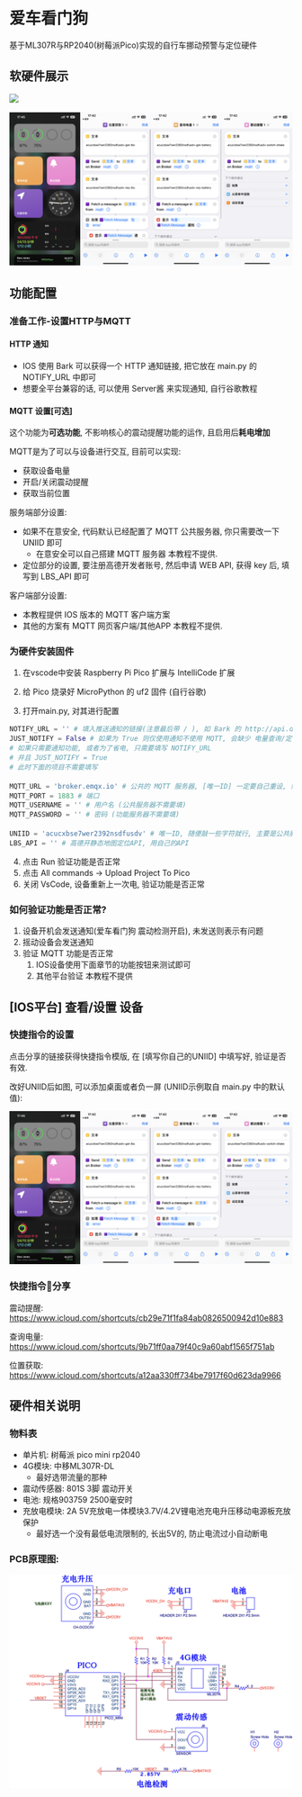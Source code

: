 # 爱车看门狗

基于ML307R与RP2040(树莓派Pico)实现的自行车挪动预警与定位硬件

## 软硬件展示

![](assets/01.png)

![](assets/03.png)

## 功能配置

### 准备工作-设置HTTP与MQTT

#### HTTP 通知

* IOS 使用 Bark 可以获得一个 HTTP 通知链接, 把它放在 main.py 的 NOTIFY_URL 中即可
* 想要全平台兼容的话, 可以使用 Server酱 来实现通知, 自行谷歌教程

#### MQTT 设置[可选]

这个功能为**可选功能**, 不影响核心的震动提醒功能的运作, 且启用后**耗电增加**

MQTT是为了可以与设备进行交互, 目前可以实现:

* 获取设备电量
* 开启/关闭震动提醒
* 获取当前位置

服务端部分设置: 

* 如果不在意安全, 代码默认已经配置了 MQTT 公共服务器, 你只需要改一下 UNIID 即可
  * 在意安全可以自己搭建 MQTT 服务器 本教程不提供.
* 定位部分的设置, 要注册高德开发者账号, 然后申请 WEB API, 获得 key 后, 填写到 LBS_API 即可

客户端部分设置: 

* 本教程提供 IOS 版本的 MQTT 客户端方案
* 其他的方案有 MQTT 网页客户端/其他APP 本教程不提供.

### 为硬件安装固件

1. 在vscode中安装 Raspberry Pi Pico 扩展与 IntelliCode 扩展

2. 给 Pico 烧录好 MicroPython 的 uf2 固件 (自行谷歌)

3. 打开main.py, 对其进行配置

```python
NOTIFY_URL = '' # 填入推送通知的链接(注意最后带 / ), 如 Bark 的 http://api.day.app/TX72mvgBTSoGqy5F/
JUST_NOTIFY = False # 如果为 True 则仅使用通知不使用 MQTT, 会缺少 电量查询/定位/关闭通知 等功能, 但同时节约电量
# 如果只需要通知功能, 或者为了省电, 只需要填写 NOTIFY_URL
# 并且 JUST_NOTIFY = True
# 此时下面的项目不需要填写

MQTT_URL = 'broker.emqx.io' # 公共的 MQTT 服务器, [唯一ID] 一定要自己重设, 或者为了安全可以换用自己的服务器
MQTT_PORT = 1883 # 端口
MQTT_USERNAME = '' # 用户名 (公共服务器不需要填)
MQTT_PASSWORD = '' # 密码 (功能服务器不需要填)

UNIID = 'acucxbse7wer2392nsdfusdv' # 唯一ID, 随便敲一些字符就行, 主要是公共服务器会订阅有冲突问题
LBS_API = '' # 高德开静态地图定位API, 用自己的API
```

4. 点击 Run 验证功能是否正常
5. 点击 All commands -> Upload Project To Pico
6. 关闭 VsCode, 设备重新上一次电, 验证功能是否正常

### 如何验证功能是否正常?

1. 设备开机会发送通知(爱车看门狗 震动检测开启), 未发送则表示有问题
2. 摇动设备会发送通知
3. 验证 MQTT 功能是否正常
   1. IOS设备使用下面章节的功能按钮来测试即可
   2. 其他平台验证 本教程不提供


## [IOS平台] 查看/设置 设备

### 快捷指令的设置

点击分享的链接获得快捷指令模版, 在 [填写你自己的UNIID] 中填写好, 验证是否有效.

改好UNIID后如图, 可以添加桌面或者负一屏 (UNIID示例取自 main.py 中的默认值):

![](assets/03.png)

### 快捷指令🔗分享

震动提醒: https://www.icloud.com/shortcuts/cb29e71f1fa84ab0826500942d10e883

查询电量: https://www.icloud.com/shortcuts/9b71ff0aa79f40c9a60abf1565f751ab

位置获取: https://www.icloud.com/shortcuts/a12aa330ff734be7917f60d623da9966



## 硬件相关说明

### 物料表

* 单片机: 树莓派 pico mini rp2040
* 4G模块: 中移ML307R-DL
  * 最好选带流量的那种
* 震动传感器: 801S 3脚 震动开关
* 电池: 规格903759  2500毫安时
* 充放电模块: 2A 5V充放电一体模块3.7V/4.2V锂电池充电升压移动电源板充放保护
  * 最好选一个没有最低电流限制的, 长出5V的, 防止电流过小自动断电



### PCB原理图:



![](assets/02.png)
